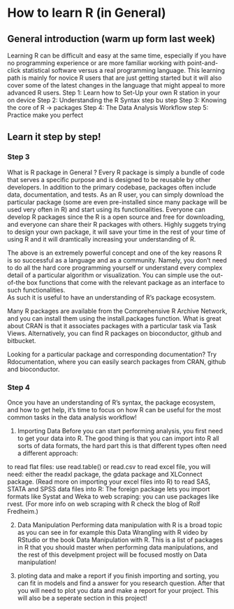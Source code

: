 # How to learn R (in General)
## General introduction (warm up form last week)
Learning R can be difficult and easy at the same time, especially if you have no programming experience or are more familiar working with point-and-click 
statistical software versus a real programming language. 
This learning path is mainly for novice R users that are just getting started 
but it will also cover some of the latest changes in the language that might appeal to more advanced R users.
Step 1: Learn how to Set-Up your own R station in your on device
Step 2: Understanding the R Syntax step bu step
Step 3: Knowing the core of R -> packages
Step 4: The Data Analysis Workflow
step 5: Practice make you perfect

## Learn it step by step!
### Step 3
What is R package in General ?
Every R package is simply a bundle of code that serves a specific purpose and is designed to be reusable by other developers. 
In addition to the primary codebase, packages often include data, documentation, and tests. 
As an R user, you can simply download the particular package (some are even pre-installed since many package will be used very often in R) and start using its functionalities. 
Everyone can develop R packages since the R is a open source and free for downloading, and everyone can share their R packages with others. 
Highly suggets trying to design your own package, it will save your time in the rest of your time of using R and it will dramtically increasing your understanding of R.

The above is an extremely powerful concept and one of the key reasons R is so successful as a language and as a community. 
Namely, you don’t need to do all the hard core programming yourself or understand every complex detail of a particular algorithm or visualization. 
You can simple use the out-of-the box functions that come with the relevant package as an interface to such functionalities.  
As such it is useful to have an understanding of R’s package ecosystem.

Many R packages are available from the Comprehensive R Archive Network, and you can install them using the install.packages function. 
What is great about CRAN is that it associates packages with a particular task via Task Views. 
Alternatively, you can find R packages on bioconductor, github and bitbucket.

Looking for a particular package and corresponding documentation? 
Try Rdocumentation, where you can easily search packages from CRAN, github and bioconductor.

### Step 4
Once you have an understanding of R’s syntax, the package ecosystem, and how to get help, 
it’s time to focus on how R can be useful for the most common tasks in the data analysis workflow!

1. Importing Data
Before you can start performing analysis, you first need to get your data into R. 
The good thing is that you can import into R all sorts of data formats, the hard part this is that different types often need a different approach:

to read flat files: use read.table() or read.csv
to read excel file, you will need: either the readxl package, the gdata package and XLConnect package. (Read more on importing your excel files into R)
to read SAS, STATA and SPSS data files into R: The foreign package lets you import formats like Systat and Weka
to web scraping: you can use packages like rvest. (For more info on web scraping with R check the blog of Rolf Fredheim.)

2. Data Manipulation
Performing data manipulation with R is a broad topic as you can see in for example this Data Wrangling with R video by RStudio or the book Data Manipulation with R. 
This is a list of packages in R that you should master when performing data manipulations, and the rest of this develpment project will be focused mostly on Data manipulation!

3. ploting data and make a report
if you finish importing and sorting, you can fit in models and find a answer for you research question. After that you will need to plot you data and make a report for your project.
This will also be a seperate section in this project!

